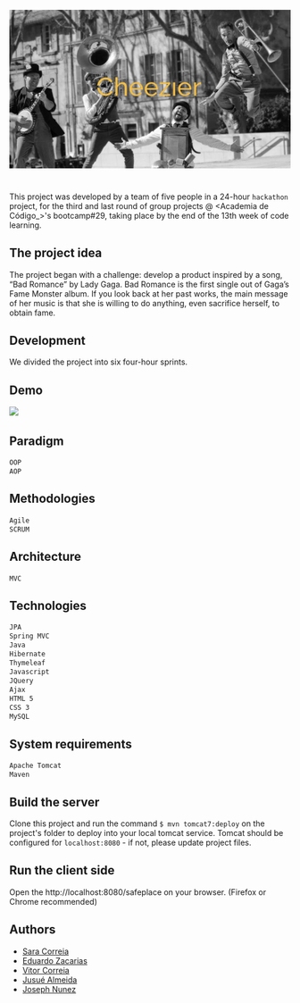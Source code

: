 ![](client/img/bg-masthead.jpg)

#
This project was developed by a team of five people in a 24-hour `hackathon` project, for the third and last round of group projects @ <Academia de Código_>'s bootcamp#29, taking place by the end of the 13th week of code learning.

## The project idea
The project began with a challenge: develop a product inspired by a song, “Bad Romance” by Lady Gaga. Bad Romance is the first single out of Gaga’s Fame Monster album. If you look back at her past works, the main message of her music is that she is willing to do anything, even sacrifice herself, to obtain fame.

## Development
We divided the project into six four-hour sprints.


## Demo
![](6fnbu-u80fj.gif)


## Paradigm
    OOP
    AOP

## Methodologies
    Agile
    SCRUM

## Architecture
    MVC

## Technologies
    JPA
    Spring MVC
    Java
    Hibernate
    Thymeleaf
    Javascript
    JQuery
    Ajax
    HTML 5
    CSS 3
    MySQL

## System requirements
    Apache Tomcat
    Maven

## Build the server
Clone this project and run the command `$ mvn tomcat7:deploy` on the project's folder to deploy into your local tomcat service.
Tomcat should be configured for `localhost:8080` - if not, please update project files.

## Run the client side
Open the http://localhost:8080/safeplace on your browser. (Firefox or Chrome recommended)

## Authors
- [Sara Correia](https://github.com/saracorreia07)
- [Eduardo Zacarias](https://github.com/EduardoZacarias)
- [Vitor Correia](https://github.com/Vitorhac)
- [Jusué Almeida](https://github.com/Z3UX)
- [Joseph Nunez](https://github.com/joseph-nun3z)